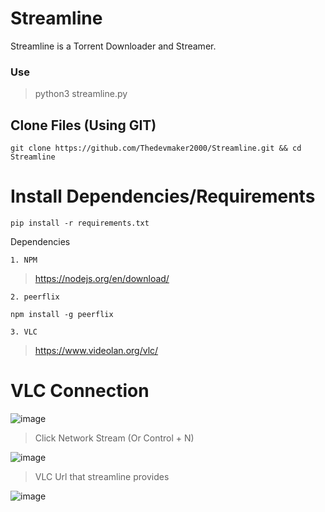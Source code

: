 # Streamline
Streamline is a Torrent Downloader and Streamer.



### Use
>python3 streamline.py

## Clone Files (Using GIT)
```
git clone https://github.com/Thedevmaker2000/Streamline.git && cd Streamline
```
# Install Dependencies/Requirements
```
pip install -r requirements.txt
```

Dependencies

`1. NPM`
> https://nodejs.org/en/download/

`2. peerflix`
```
npm install -g peerflix
```
`3. VLC`
> https://www.videolan.org/vlc/

# VLC Connection

![image](https://github.com/Thedevmaker2000/Streamline/assets/95436748/345fa202-5558-4c5d-bffc-74f8f504b38c)

>Click Network Stream (Or Control + N)

![image](https://github.com/Thedevmaker2000/Streamline/assets/95436748/8c5975c7-c320-493f-b96c-8bd2b1766e32)

> VLC Url that streamline provides


![image](https://github.com/Thedevmaker2000/Streamline/assets/95436748/ca04da37-03f4-430e-b5fb-39f7a5569461)

